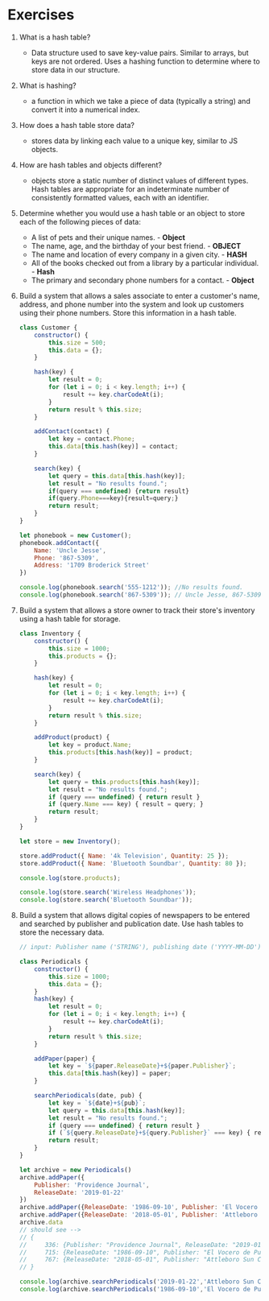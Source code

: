 # Exercises

1. What is a hash table?
   * Data structure used to save key-value pairs. Similar to arrays, but keys are not ordered. Uses a hashing function to determine where to store data in our structure.
1. What is hashing?
   * a function in which we take a piece of data (typically a string) and convert it into a numerical index.  
1. How does a hash table store data?
   * stores data by linking each value to a unique key, similar to JS objects.
1. How are hash tables and objects different?
    * objects store a static number of distinct values of different types. Hash tables are appropriate for an indeterminate number of consistently formatted values, each with an identifier.
1. Determine whether you would use a hash table or an object to store each of the following pieces of data:
   * A list of pets and their unique names. - **Object**
   * The name, age, and the birthday of your best friend. - **OBJECT**  
   * The name and location of every company in a given city. - **HASH**
   * All of the books checked out from a library by a particular individual. - **Hash**
   * The primary and secondary phone numbers for a contact. - **Object**
1. Build a system that allows a sales associate to enter a customer's name, address, and phone number into the system and look up customers using their phone numbers. Store this information in a hash table.

    ``` JavaScript
    class Customer {
        constructor() {
            this.size = 500;
            this.data = {};
        }

        hash(key) {
            let result = 0;
            for (let i = 0; i < key.length; i++) {
                result += key.charCodeAt(i);
            }
            return result % this.size;
        }

        addContact(contact) {
            let key = contact.Phone;
            this.data[this.hash(key)] = contact;
        }

        search(key) {
            let query = this.data[this.hash(key)];
            let result = "No results found.";
            if(query === undefined) {return result}
            if(query.Phone===key){result=query;}
            return result;
        }
    }

    let phonebook = new Customer();
    phonebook.addContact({
        Name: 'Uncle Jesse',
        Phone: '867-5309',
        Address: '1709 Broderick Street'
    })

    console.log(phonebook.search('555-1212')); //No results found.
    console.log(phonebook.search('867-5309')); // Uncle Jesse, 867-5309, 1709 Broderick Street

    ```

1. Build a system that allows a store owner to track their store's inventory using a hash table for storage.

    ``` JavaScript
    class Inventory {
        constructor() {
            this.size = 1000;
            this.products = {};
        }

        hash(key) {
            let result = 0;
            for (let i = 0; i < key.length; i++) {
                result += key.charCodeAt(i);
            }
            return result % this.size;
        }

        addProduct(product) {
            let key = product.Name;
            this.products[this.hash(key)] = product;
        }

        search(key) {
            let query = this.products[this.hash(key)];
            let result = "No results found.";
            if (query === undefined) { return result }
            if (query.Name === key) { result = query; }
            return result;
        }
    }

    let store = new Inventory();

    store.addProduct({ Name: '4k Television', Quantity: 25 });
    store.addProduct({ Name: 'Bluetooth Soundbar', Quantity: 80 });

    console.log(store.products);

    console.log(store.search('Wireless Headphones'));
    console.log(store.search('Bluetooth Soundbar'));
    ```

1. Build a system that allows digital copies of newspapers to be entered and searched by publisher and publication date. Use hash tables to store the necessary data.

    ``` JavaScript
    // input: Publisher name ('STRING'), publishing date ('YYYY-MM-DD')

    class Periodicals {
        constructor() {
            this.size = 1000;
            this.data = {};
        }
        hash(key) {
            let result = 0;
            for (let i = 0; i < key.length; i++) {
                result += key.charCodeAt(i);
            }
            return result % this.size;
        }

        addPaper(paper) {
            let key = `${paper.ReleaseDate}+${paper.Publisher}`;
            this.data[this.hash(key)] = paper;
        }

        searchPeriodicals(date, pub) {
            let key = `${date}+${pub}`;
            let query = this.data[this.hash(key)];
            let result = "No results found.";
            if (query === undefined) { return result }
            if (`${query.ReleaseDate}+${query.Publisher}` === key) { result = query; }
            return result;
        }
    }

    let archive = new Periodicals()
    archive.addPaper({
        Publisher: 'Providence Journal',
        ReleaseDate: '2019-01-22'
    })
    archive.addPaper({ReleaseDate: '1986-09-10', Publisher: 'El Vocero de Puerto Rico'})
    archive.addPaper({ReleaseDate: '2018-05-01', Publisher: 'Attleboro Sun Chronicle'})
    archive.data
    // should see -->
    // {
    //     336: {Publisher: "Providence Journal", ReleaseDate: "2019-01-22"}
    //     715: {ReleaseDate: "1986-09-10", Publisher: "El Vocero de Puerto Rico"}
    //     767: {ReleaseDate: "2018-05-01", Publisher: "Attleboro Sun Chronicle"}
    // }

    console.log(archive.searchPeriodicals('2019-01-22','Attleboro Sun Chronicle')) // No results found.
    console.log(archive.searchPeriodicals('1986-09-10','El Vocero de Puerto Rico')) // should find index 715

    ```